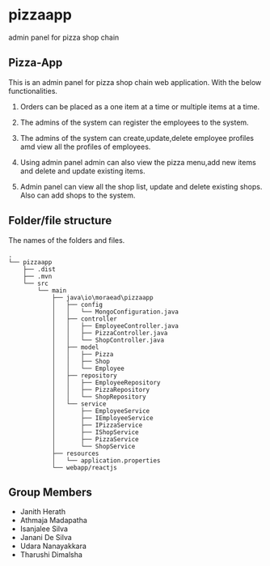 # pizzaapp
admin panel for pizza shop chain
## Pizza-App 
This is an admin panel for pizza shop chain web application. With the below functionalities.

1. Orders can be placed as a one item at a time or multiple items at a time.

2. The admins of the system can register the employees to the system.

3. The admins of the system can create,update,delete employee profiles amd view all the profiles of employees.

4. Using admin panel admin can also view the pizza menu,add new items and delete and update existing items. 

5. Admin panel can view all the shop list, update and delete existing shops. Also can add shops to the system.


## Folder/file structure
The names of the folders and files. 

```
.
└── pizzaapp
    ├── .dist
    ├── .mvn
    └── src
        └── main
            ├── java\io\moraead\pizzaapp
            │   ├── config
            │   │   └── MongoConfiguration.java
            │   ├── controller
            │   │   ├── EmployeeController.java
            │   │   ├── PizzaController.java
            │   │   └── ShopController.java
            │   ├── model
            │   │   ├── Pizza
            │   │   ├── Shop
            │   │   └── Employee
            │   ├── repository
            │   │   ├── EmployeeRepository
            │   │   ├── PizzaRepository
            │   │   └── ShopRepository
            │   └── service
            │       ├── EmployeeService
            │       ├── IEmployeeService
            │       ├── IPizzaService
            │       ├── IShopService
            │       ├── PizzaService
            │       └── ShopService
            ├── resources
            │   └── application.properties
            └── webapp/reactjs

```
## Group Members
 * Janith Herath
 * Athmaja Madapatha
 * Isanjalee Silva
 * Janani De Silva
 * Udara Nanayakkara
 * Tharushi Dimalsha
